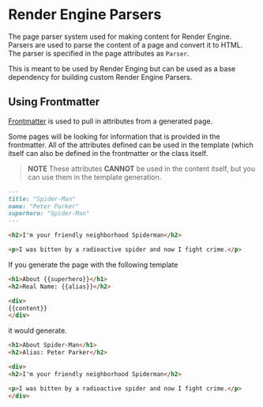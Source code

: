 # Render Engine Parsers

The page parser system used for making content for Render Engine. Parsers are used to parse the content of a page and convert it to HTML. The parser is specified in the page attributes as `Parser`.

This is meant to be used by Render Enging but can be used as a base dependency for building custom Render Engine Parsers.

## Using Frontmatter

[Frontmatter](https://github.com/eyeseast/python-frontmatter) is used to pull in attributes from a generated page.

Some pages will be looking for information that is provided in the frontmatter. All of the attributes defined can be used in the template (which itself can also be defined in the frontmatter or the class itself.

> **NOTE**
> These attributes **CANNOT** be used in the content itself, but you can use them in the template generation.

```md
---
title: "Spider-Man"
name: "Peter Parker"
superhero: "Spider-Man"
---

<h2>I'm your friendly neighborhood Spiderman</h2>

<p>I was bitten by a radioactive spider and now I fight crime.</p>
```

If you generate the page with the following template

```html
<h1>About {{superhero}}</h1>
<h2>Real Name: {{alias}}</h2>

<div>
{{content}}
</div>
```

it would generate.

```html
<h1>About Spider-Man</h1>
<h2>Alias: Peter Parker</h2>

<div>
<h2>I'm your friendly neighborhood Spiderman</h2>

<p>I was bitten by a radioactive spider and now I fight crime.</p>
</div>
```
